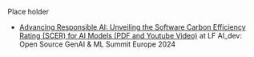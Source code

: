 Place holder
- [Advancing Responsible AI: Unveiling the Software Carbon Efficiency Rating (SCER) for AI Models (PDF and Youtube Video)](https://aideveu24.sched.com/event/1c1lg?iframe=no) at LF AI_dev: Open Source GenAI & ML Summit Europe 2024